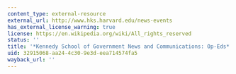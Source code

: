 ```yaml
---
content_type: external-resource
external_url: http://www.hks.harvard.edu/news-events
has_external_license_warning: true
license: https://en.wikipedia.org/wiki/All_rights_reserved
status: ''
title: '*Kennedy School of Government News and Communications: Op-Eds*'
uid: 32915068-aa24-4c30-9e3d-eea714574fa5
wayback_url: ''
---
```


